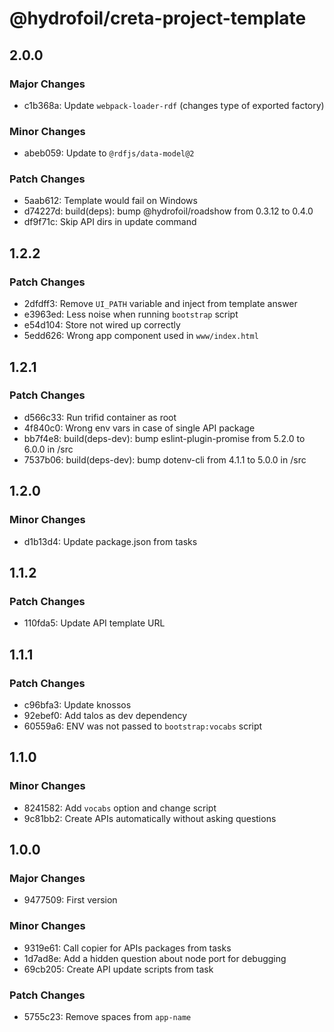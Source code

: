 # @hydrofoil/creta-project-template

## 2.0.0

### Major Changes

- c1b368a: Update `webpack-loader-rdf` (changes type of exported factory)

### Minor Changes

- abeb059: Update to `@rdfjs/data-model@2`

### Patch Changes

- 5aab612: Template would fail on Windows
- d74227d: build(deps): bump @hydrofoil/roadshow from 0.3.12 to 0.4.0
- df9f71c: Skip API dirs in update command

## 1.2.2

### Patch Changes

- 2dfdff3: Remove `UI_PATH` variable and inject from template answer
- e3963ed: Less noise when running `bootstrap` script
- e54d104: Store not wired up correctly
- 5edd626: Wrong app component used in `www/index.html`

## 1.2.1

### Patch Changes

- d566c33: Run trifid container as root
- 4f840c0: Wrong env vars in case of single API package
- bb7f4e8: build(deps-dev): bump eslint-plugin-promise from 5.2.0 to 6.0.0 in /src
- 7537b06: build(deps-dev): bump dotenv-cli from 4.1.1 to 5.0.0 in /src

## 1.2.0

### Minor Changes

- d1b13d4: Update package.json from tasks

## 1.1.2

### Patch Changes

- 110fda5: Update API template URL

## 1.1.1

### Patch Changes

- c96bfa3: Update knossos
- 92ebef0: Add talos as dev dependency
- 60559a6: ENV was not passed to `bootstrap:vocabs` script

## 1.1.0

### Minor Changes

- 8241582: Add `vocabs` option and change script
- 9c81bb2: Create APIs automatically without asking questions

## 1.0.0

### Major Changes

- 9477509: First version

### Minor Changes

- 9319e61: Call copier for APIs packages from tasks
- 1d7ad8e: Add a hidden question about node port for debugging
- 69cb205: Create API update scripts from task

### Patch Changes

- 5755c23: Remove spaces from `app-name`
